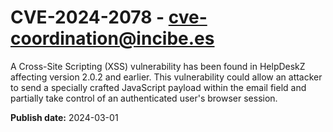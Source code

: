 # CVE-2024-2078 - cve-coordination@incibe.es

A Cross-Site Scripting (XSS) vulnerability has been found in HelpDeskZ affecting version 2.0.2 and earlier. This vulnerability could allow an attacker to send a specially crafted JavaScript payload within the email field and partially take control of an authenticated user's browser session.

**Publish date:** 2024-03-01
